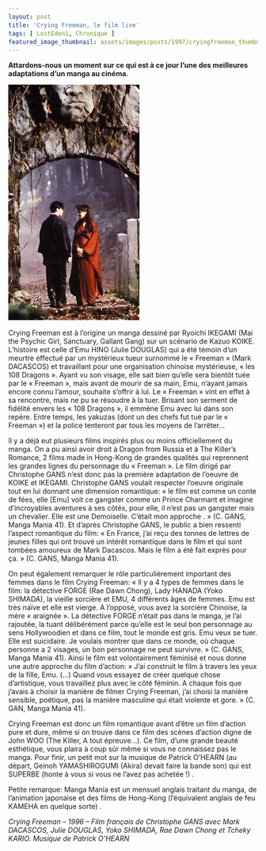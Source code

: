 ```yaml
---
layout: post
title: 'Crying Freeman, le film live'
tags: [ LostEden1, Chronique ]
featured_image_thumbnail: assets/images/posts/1997/cryingfreeman_thumbnail.jpg
---
```


**Attardons-nous un moment sur ce qui est à ce jour l’une des meilleures adaptations d’un manga au cinéma.**

![Crying Freeman](assets/images/posts/1997/cryingfreeman.jpg#left) 

Crying Freeman est à l’origine un manga dessiné par Ryoichi IKEGAMI (Mai the Psychic Girl, Sanctuary, Gallant Gang) sur un scénario de Kazuo KOIKE. L’histoire est celle d’Emu HINO (Julie DOUGLAS) qui a été témoin d’un meurtre effectué par un mystérieux tueur surnommé le « Freeman » (Mark DACASCOS) et travaillant pour une organisation chinoise mystérieuse, « les 108 Dragons ». Ayant vu son visage, elle sait bien qu’elle sera bientôt tuée par le « Freeman », mais avant de mourir de sa main, Emu, n’ayant jamais encore connu l’amour, souhaite s’offrir à lui. Le « Freeman » vint en effet à sa rencontre, mais ne pu se résoudre à la tuer. Brisant son serment de fidélité envers les « 108 Dragons », il emmène Emu avec lui dans son repère. Entre temps, les yakuzas (dont un des chefs fut tué par le « Freeman ») et la police tenteront par tous les moyens de l’arrêter…

Il y a déjà eut plusieurs films inspirés plus ou moins officiellement du manga. On a pu ainsi avoir droit à Dragon from Russia et à The Killer’s Romance, 2 films made in Hong-Kong de grandes qualités qui reprennent les grandes lignes du personnage du « Freeman ». Le film dirigé par Christophe GANS n’est donc pas la première adaptation de l’oeuvre de KOIKE et IKEGAMI. Christophe GANS voulait respecter l’oeuvre originale tout en lui donnant une dimension romantique: « le film est comme un conte de fées, elle [Emu] voit ce gangster comme un Prince Charmant et imagine d’incroyables aventures à ses côtés, pour elle, il n’est pas un gangster mais un chevalier. Elle est une Demoiselle. C’était mon approche . » (C. GANS, Manga Mania 41). Et d’après Christophe GANS, le public a bien ressenti l’aspect romantique du film: « En France, j’ai reçu des tonnes de lettres de jeunes filles qui ont trouvé un intérêt romantique dans le film et qui sont tombées amoureux de Mark Dacascos. Mais le film a été fait exprès pour ça. » (C. GANS, Manga Mania 41). 

On peut également remarquer le rôle particulièrement important des femmes dans le film Crying Freeman: « Il y a 4 types de femmes dans le film: la détective FORGE (Rae Dawn Chong), Lady HANADA (Yoko SHIMADA), la vieille sorcière et EMU, 4 différents âges de femmes. Emu est très naïve et elle est vierge. A l’opposé, vous avez la sorcière Chinoise, la mère « araignée ». La détective FORGE n’était pas dans le manga, je l’ai rajoutée, la tuant délibérément parce qu’elle est le seul bon personnage au sens Hollywoodien et dans ce film, tout le monde est gris. Emu veux se tuer. Elle est suicidaire. Je voulais montrer que dans ce monde, où chaque personne a 2 visages, un bon personnage ne peut survivre. » (C. GANS, Manga Mania 41). Ainsi le film est volontairement féminisé et nous donne une autre approche du film d’action:  » J’ai construit le film à travers les yeux de la fille, Emu. (…) Quand vous essayez de créer quelque chose d’artistique, vous travaillez plus avec le côté féminin. A chaque fois que j’avais à choisir la manière de filmer Crying Freeman, j’ai choisi la manière sensible, poétique, pas la manière masculine qui était violente et gore. » (C. GAN, Manga Mania 41). 

Crying Freeman est donc un film romantique avant d’être un film d’action pure et dure, même si on trouve dans ce film des scènes d’action digne de John WOO (The Killer, A tout épreuve…). Ce film, d’une grande beauté esthétique, vous plaira à coup sûr même si vous ne connaissez pas le manga. Pour finir, un petit mot sur la musique de Patrick O’HEARN (au départ, Geinoh YAMASHIROGUMI (Akira) devait faire la bande son) qui est SUPERBE (honte à vous si vous ne l’avez pas achetée !) .

Petite remarque: Manga Mania est un mensuel anglais traitant du manga, de l’animation japonaise et des films de Hong-Kong (l’équivalent anglais de feu KAMEHA en quelque sorte) .

*Crying Freeman – 1996 – Film français de Christophe GANS avec Mark DACASCOS, Julie DOUGLAS, Yoko SHIMADA, Rae Dawn Chong et Tcheky KARIO. Musique de Patrick O’HEARN*